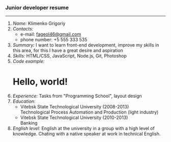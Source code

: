 ### Junior developer resume
***

1. *Name:* Klimenko Grigoriy
2. *Contacts:*
	* e-mail: fageol46@gmail.com
	* phone number: +5 555 333 535 
3. *Summary:* I want to learn front-end development, improve my skills in this area, for this I have a great desire and aspiration
4. *Skills:* HTML/CSS, JavaScript, Node.js, Git, Photoshop
5. *Code example:* <h1>Hello, world!</h1>     
6. *Experience:* Tasks from "Programming School", layout design
7. *Education:*
	* Vitebsk State Technological University (2008-2013)     
	  Technological Process Automation and Production (light industry)
	* Vitebsk State Technological University (2010-2013)     
	  Banking 
8. *English level:* English at the university in a group with a high level of knowledge. Chating with a native speaker at work in technical English.